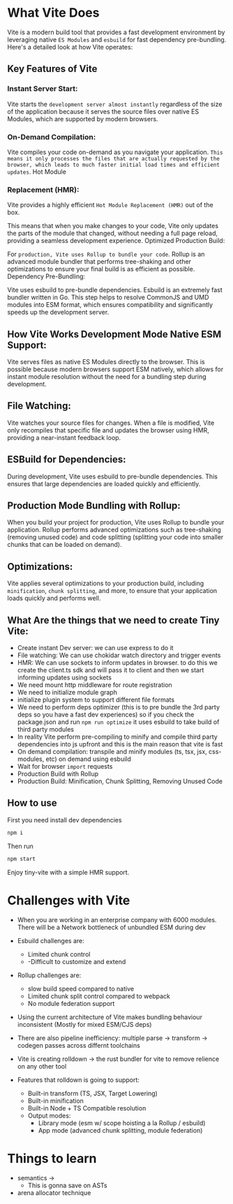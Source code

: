 # What Vite Does

Vite is a modern build tool that provides a fast development environment by leveraging native `ES Modules` and `esbuild` for fast dependency pre-bundling. Here's a detailed look at how Vite operates:

## Key Features of Vite

### Instant Server Start:

Vite starts the `development server almost instantly` regardless of the size of the application because it serves the source files over native ES Modules, which are supported by modern browsers.

### On-Demand Compilation:

Vite compiles your code on-demand as you navigate your application. `This means it only processes the files that are actually requested by the browser, which leads to much faster initial load times and efficient updates`. Hot Module

### Replacement (HMR):

Vite provides a highly efficient `Hot Module Replacement (HMR)` out of the box.

This means that when you make changes to your code, Vite only updates the parts of the module that changed, without needing a full page reload, providing a seamless development experience. Optimized Production Build:

For `production, Vite uses Rollup to bundle your code`. Rollup is an advanced module bundler that performs tree-shaking and other optimizations to ensure your final build is as efficient as possible. Dependency Pre-Bundling:

Vite uses esbuild to pre-bundle dependencies. Esbuild is an extremely fast bundler written in Go. This step helps to resolve CommonJS and UMD modules into ESM format, which ensures compatibility and significantly speeds up the development server.

## How Vite Works Development Mode Native ESM Support:

Vite serves files as native ES Modules directly to the browser. This is possible because modern browsers support ESM natively, which allows for instant module resolution without the need for a bundling step during development.

## File Watching:

Vite watches your source files for changes. When a file is modified, Vite only recompiles that specific file and updates the browser using HMR, providing a near-instant feedback loop.

## ESBuild for Dependencies:

During development, Vite uses esbuild to pre-bundle dependencies. This ensures that large dependencies are loaded quickly and efficiently.

## Production Mode Bundling with Rollup:

When you build your project for production, Vite uses Rollup to bundle your application. Rollup performs advanced optimizations such as tree-shaking (removing unused code) and code splitting (splitting your code into smaller chunks that can be loaded on demand).

## Optimizations:

Vite applies several optimizations to your production build, including `minification`, `chunk splitting`, and more, to ensure that your application loads quickly and performs well.

## What Are the things that we need to create Tiny Vite:

- Create instant Dev server: we can use express to do it
- File watching: We can use chokidar watch directory and trigger events
- HMR: We can use sockets to inform updates in browser. to do this we create the client.ts sdk and will pass it to client and then we start informing updates using sockets
- We need mount http middleware for route registration
- We need to initialize module graph
- initialize plugin system to support different file formats
- We need to perform deps optimizer (this is to pre bundle the 3rd party deps so you have a fast dev experiences) so if you check the package.json and run `npm run optimize` it uses esbuild to take build of third party modules
- In reality Vite perform pre-compiling to minify and compile third party dependencies into js upfront and this is the main reason that vite is fast
- On demand compilation: transpile and minify modules (ts, tsx, jsx, css-modules, etc) on demand using esbuild
- Wait for browser `import` requests
- Production Build with Rollup
- Production Build: Minification, Chunk Splitting, Removing Unused Code

## How to use

First you need install dev dependencies

```bash
npm i
```

Then run

```bash
npm start
```

Enjoy tiny-vite with a simple HMR support.

# Challenges with Vite

- When you are working in an enterprise company with 6000 modules. There will be a Network bottleneck of unbundled ESM during dev
- Esbuild challenges are:
  - Limited chunk control
  - -Difficult to customize and extend
- Rollup challenges are:

  - slow build speed compared to native
  - Limited chunk split control compared to webpack
  - No module federation support

- Using the current architecture of Vite makes bundling behaviour inconsistent (Mostly for mixed ESM/CJS deps)

- There are also pipeline inefficiency: multiple parse -> transform -> codegen passes across differnt toolchains
- Vite is creating rolldown -> the rust bundler for vite to remove relience on any other tool
- Features that rolldown is going to support:
  - Built-in transform (TS, JSX, Target Lowering)
  - Built-in minification
  - Built-in Node + TS Compatible resolution
  - Output modes:
    - Library mode (esm w/ scope hoisting a la Rollup / esbuild)
    - App mode (advanced chunk splitting, module federation)

# Things to learn

- semantics ->
  - This is gonna save on ASTs
- arena allocator technique
